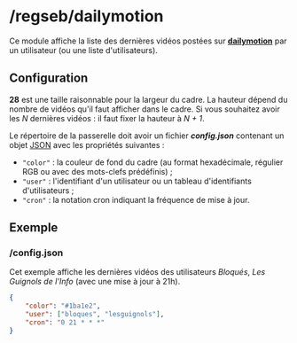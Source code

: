 # /regseb/dailymotion

Ce module affiche la liste des dernières vidéos postées sur
**[dailymotion](http://www.dailymotion.com/fr)** par un utilisateur (ou une
liste d'utilisateurs).

## Configuration

**28** est une taille raisonnable pour la largeur du cadre. La hauteur dépend
du nombre de vidéos qu'il faut afficher dans le cadre. Si vous souhaitez avoir
les *N* dernières vidéos : il faut fixer la hauteur à *N + 1*.

Le répertoire de la passerelle doit avoir un fichier ***config.json***
contenant un objet [JSON](http://www.json.org "JavaScript Object Notation")
avec les propriétés suivantes :

- `"color"` : la couleur de fond du cadre (au format hexadécimale, régulier RGB
  ou avec des mots-clefs prédéfinis) ;
- `"user"` : l'identifiant d'un utilisateur ou un tableau d'identifiants
  d'utilisateurs ;
- `"cron"` : la notation cron indiquant la fréquence de mise à jour.

## Exemple

### /config.json

Cet exemple affiche les dernières vidéos des utilisateurs *Bloqués*,
*Les Guignols de l'Info* (avec une mise à jour à 21h).

```JSON
{
    "color": "#1ba1e2",
    "user": ["bloques", "lesguignols"],
    "cron": "0 21 * * *"
}
```
